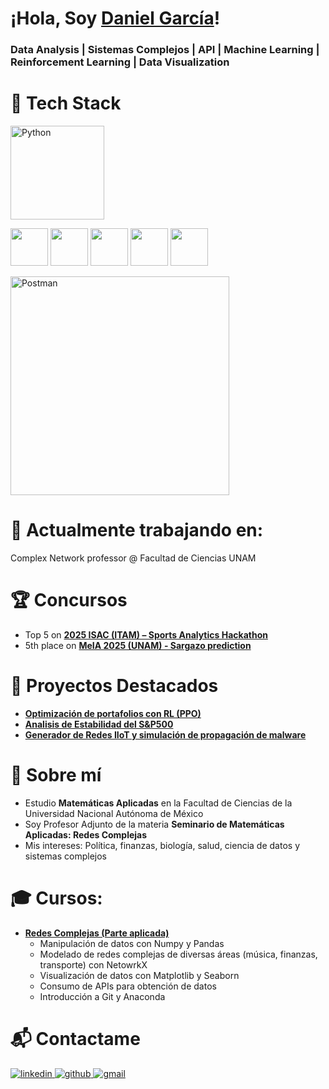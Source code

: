 # ¡Hola, Soy [Daniel García](https://www.linkedin.com/in/daniel-garcia-data-analyst/)!

### Data Analysis | Sistemas Complejos | API | Machine Learning | Reinforcement Learning | Data Visualization

# 🤖 Tech Stack

<!-- Python-->
[<img src="https://cdn.iconscout.com/icon/free/png-256/python-3521655-2945099.png" alt="Python" width="150">](https://docs.python.org/3/library/index.html)
<!-- Librerías Python -->
<p>
  <img src="https://numpy.org/doc/stable/_static/numpylogo.svg" height="60"/>
  <img src="https://pandas.pydata.org/static/img/pandas_white.svg" height="60"/>
  <img src="https://matplotlib.org/stable/_static/logo_light.svg" height="60"/>
  <img src="https://networkx.org/_static/networkx_logo.svg" height="60"/>
  <img src="https://seaborn.pydata.org/_static/logo-wide-lightbg.svg" height="60"/>
</p>

<!-- POSTMAN-->
[<img src="https://upload.wikimedia.org/wikipedia/commons/c/c2/Postman_%28software%29.png?20211024200826" alt="Postman" width="350">](https://postman.com/)


# 🧠 Actualmente trabajando en:
Complex Network professor @ Facultad de Ciencias UNAM

# 🏆 Concursos
- Top 5 on ​[**2025 ISAC (ITAM) – Sports Analytics Hackathon**](https://luma.com/e3thtn3j?lm_api_id=evt-nl6g0JJ73sWTTru&lm_medium=blast&lm_source=event&tk=Oblwtc)
- 5th place on [**MeIA 2025 (UNAM) - Sargazo prediction**](https://www.kaggle.com/competitions/meia-2025-sargazo-prediction/leaderboard)

# 🌟 Proyectos Destacados
- [**Optimización de portafolios con RL (PPO)**](https://github.com/Daniel-A-GS/Optimizacion-de-Portafolios-Aprendizaje-por-Refuerzo)
- [**Analisis de Estabilidad del S&P500**](https://github.com/Daniel-A-GS/Analisis-de-Estabilidad-de-Mercados-Financieros)
- [**Generador de Redes IIoT y simulación de propagación de malware**](https://github.com/Daniel-A-GS/Generador-de-Redes-IIoT-y-Propagacion-de-Malware)

# 🐼 Sobre mí
- Estudio **Matemáticas Aplicadas** en la Facultad de Ciencias de la Universidad Nacional Autónoma de México  
- Soy Profesor Adjunto de la materia **Seminario de Matemáticas Aplicadas: Redes Complejas**  
- Mis intereses: Política, finanzas, biología, salud, ciencia de datos y sistemas complejos

# 🎓 Cursos:
- [**Redes Complejas (Parte aplicada)**](https://github.com/Daniel-A-GS/Redes-Complejas-26-1)
  - Manipulación de datos con Numpy y Pandas
  - Modelado de redes complejas de diversas áreas (música, finanzas, transporte) con NetowrkX 
  - Visualización de datos con Matplotlib y Seaborn
  - Consumo de APIs para obtención de datos
  - Introducción a Git y Anaconda


# 📬 Contactame

<a href="linkedin.com/in/daniel-garcia-data-analyst/" target="_blank">
<img src=https://img.shields.io/badge/linkedin-%2300acee.svg?color=0A66C2&style=for-the-badge&logo=linkedin&logoColor=white alt=linkedin style="margin-bottom: 5px;" />
</a>

<a href="https://github.com/Daniel-A-GS" target="_blank">
<img src=https://img.shields.io/badge/github-%2300acee.svg?color=181717&style=for-the-badge&logo=github&logoColor=white alt=github style="margin-bottom: 5px;" />

<a href="mailto:daniel.alfredo.gs@gmail.com" target="_blank">
<img src=https://img.shields.io/badge/gmail-%2300acee.svg?color=EA4335&style=for-the-badge&logo=gmail&logoColor=white alt=gmail style="margin-bottom: 5px;" />

